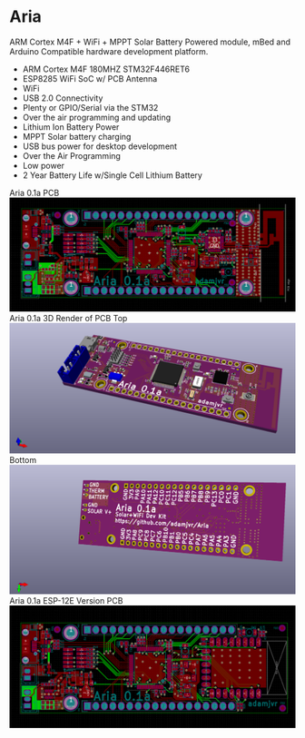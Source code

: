 # Aria
ARM Cortex M4F + WiFi + MPPT Solar Battery Powered module, mBed and Arduino Compatible hardware development platform.
- ARM Cortex M4F 180MHZ STM32F446RET6
- ESP8285 WiFi SoC w/ PCB Antenna
- WiFi
- USB 2.0 Connectivity
- Plenty or GPIO/Serial via the STM32
- Over the air programming and updating
- Lithium Ion Battery Power
- MPPT Solar battery charging
- USB bus power for desktop development
- Over the Air Programming
- Low power
- 2 Year Battery Life w/Single Cell Lithium Battery


Aria 0.1a PCB
![Aria 0.1a KiCAD PCB](/IMG/Aria2D.png)
Aria 0.1a 3D Render of PCB
Top
![Aria 0.1a KiCAD 3D Top](/IMG/Aria3DTop.png)
Bottom
![Aria 0.1a KiCAD 3D Bottom](/IMG/Aria3DBottom.png)
Aria 0.1a ESP-12E Version PCB
![Aria 0.1a ESP-12E KiCAD PCB](/IMG/Aria2DESP12.png)
